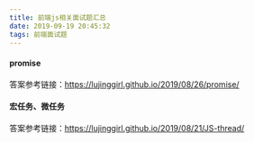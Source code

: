 ```yaml
---
title: 前端js相关面试题汇总
date: 2019-09-19 20:45:32
tags: 前端面试题
---
```


#### promise 
答案参考链接：https://lujinggirl.github.io/2019/08/26/promise/
#### 宏任务、微任务
答案参考链接：https://lujinggirl.github.io/2019/08/21/JS-thread/